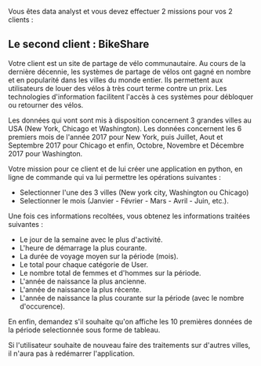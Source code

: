Vous êtes data analyst et vous devez effectuer 2 missions pour vos 2 clients : 

## Le second client : BikeShare

Votre client est un site de partage de vélo communautaire. Au cours de la dernière décennie, les systèmes de partage de vélos ont gagné en nombre et en popularité dans les villes du monde entier. Ils permettent aux utilisateurs de louer des vélos à très court terme contre un prix. Les technologies d'information facilitent l'accès à ces systèmes pour débloquer ou retourner des vélos.

Les données qui vont sont mis à disposition concernent 3 grandes villes au USA (New York, Chicago et Washington). Les données concernent les 6 premiers mois de l'année 2017 pour New York, puis Juillet, Aout et Septembre 2017 pour Chicago et enfin, Octobre, Novembre et Décembre 2017 pour Washington.

Votre mission pour ce client et de lui créer une application en python, en ligne de commande qui va lui permettre les opérations suivantes : 

- Selectionner l'une des 3 villes (New york city, Washington ou Chicago)
- Selectionner le mois (Janvier - Février - Mars - Avril - Juin, etc.).

Une fois ces informations recoltées, vous obtenez les informations traitées suivantes : 

 - Le jour de la semaine avec le plus d'activité.
 - L'heure de démarrage la plus courante.
 - La durée de voyage moyen sur la période (mois).
 - Le total pour chaque catégorie de User.
 - Le nombre total de femmes et d'hommes sur la période.
 - L'année de naissance la plus ancienne.
 - L'année de naissance la plus récente.
 - L'année de naissance la plus courante sur la période (avec le nombre d'occurence).

En enfin, demandez s'il souhaite qu'on affiche les 10 premières données de la période selectionnée sous forme de tableau.

Si l'utilisateur souhaite de nouveau faire des traitements sur d'autres villes, il n'aura pas à redémarrer l'application.